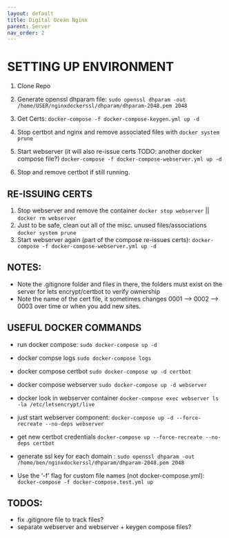 ```yaml
---
layout: default
title: Digital Ocean Nginx
parent: Server
nav_order: 2
---
```





# SETTING UP ENVIRONMENT

1. Clone Repo

2. Generate openssl dhparam file:
`sudo openssl dhparam -out /home/USER/nginxdockerssl/dhparam/dhparam-2048.pem 2048`

3. Get Certs:
`docker-compose -f docker-compose-keygen.yml up -d`

4. Stop certbot and nginx and remove associated files with `docker system prune`

5. Start webserver (it will also re-issue certs TODO: another docker compose file?) `docker-compose -f docker-compose-webserver.yml up -d`

6. Stop and remove certbot if still running.

## RE-ISSUING CERTS

1. Stop webserver and remove the container `docker stop webserver` || `docker rm webserver`
2. Just to be safe, clean out all of the misc. unused files/associations `docker system prune`
3. Start webserver again (part of the compose re-issues certs):
`docker-compose -f docker-compose-webserver.yml up -d`


## NOTES:

* Note the .gitignore folder and files in there, the folders must exist on the server for lets encrypt/certbot to verify ownership
* Note the name of the cert file, it sometimes changes 0001 --> 0002 --> 0003 over time or when you add new sites.

## USEFUL DOCKER COMMANDS

* run docker compose:
`sudo docker-compose up -d`

* docker compse logs
`sudo docker-compose logs`

* docker compose certbot
`sudo docker-compose up -d certbot`

* docker compose webserver
`sudo docker-compose up -d webserver`

* docker look in webserver container
`docker-compose exec webserver ls -la /etc/letsencrypt/live`

* just start webserver component:
`docker-compose up -d --force-recreate --no-deps webserver`

* get new certbot credentials
`docker-compose up --force-recreate --no-deps certbot`

* generate ssl key for each domain :
`sudo openssl dhparam -out /home/ben/nginxdockerssl/dhparam/dhparam-2048.pem 2048`

* Use the ‘-f’ flag for custom file names (not docker-compose.yml): `docker-compose -f docker-compose.test.yml up`

## TODOS:

* fix .gitignore file to track files?
* separate webserver and webserver + keygen compose files?

